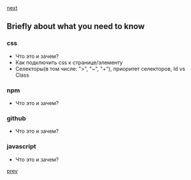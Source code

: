 <a href="04.md">next</a>

<h2>Briefly about what you need to know</h2>

<h3>css</h3>
<ul>
    <li>
        Что это и зачем?
    </li>
    <li>
        Как подключить css к странице/элементу
    </li>
    <li>
        Селекторы(в том числе: ">", "~", "+"), приоритет селекторов, Id vs Class
    </li>
</ul>

<h3>npm</h3>
<ul>
    <li>
        Что это и зачем?
    </li>
</ul>

<h3>github</h3>
<ul>
    <li>
        Что это и зачем?
    </li>
</ul>

<h3>javascript</h3>
<ul>
    <li>
        Что это и зачем?
    </li>
</ul>

<a href="02.md">prev</a>
